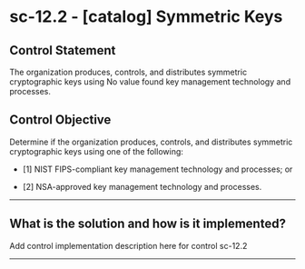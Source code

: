 # sc-12.2 - \[catalog\] Symmetric Keys

## Control Statement

The organization produces, controls, and distributes symmetric cryptographic keys using No value found key management technology and processes.

## Control Objective

Determine if the organization produces, controls, and distributes symmetric cryptographic keys using one of the following:

- \[1\] NIST FIPS-compliant key management technology and processes; or

- \[2\] NSA-approved key management technology and processes.

______________________________________________________________________

## What is the solution and how is it implemented?

Add control implementation description here for control sc-12.2

______________________________________________________________________
